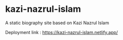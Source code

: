 # kazi-nazrul-islam
A static biography site based on Kazi Nazrul Islam

Deployment link : https://kazi-nazrul-islam.netlify.app/
